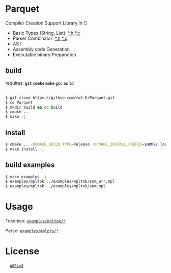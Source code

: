 # Parquet
Compiler Creation Support Library in C
- Basic Types (String, List): [*.h](https://github.com/rot-E/Parquet/tree/main/include/Parquet/Base/) [*.c](https://github.com/rot-E/Parquet/tree/main/lib/Parquet/Base/)
- Parser Combinator: [*.h](https://github.com/rot-E/Parquet/tree/main/include/Parquet/ParserCombinator/) [*.c](https://github.com/rot-E/Parquet/tree/main/lib/Parquet/ParserCombinator/)
- AST
- Assembly code Generation
- Executable binary Preparation

## build
requires: **`git` `cmake` `make` `gcc` `as` `ld`**
<br><br>

```sh
$ git clone https://github.com/rot-E/Parquet.git
$ cd Parquet
$ mkdir build && cd build
$ cmake ..
$ make -j
```

## install
```sh
$ cmake .. -DCMAKE_BUILD_TYPE=Release -DCMAKE_INSTALL_PREFIX=$HOME/.local
$ make install -j
```

## build examples
```sh
$ make examples -j
$ examples/mpltok ../examples/mpltok/sum_err.mpl
$ examples/mpltok ../examples/mpltok/sum.mpl
```

# Usage
Tokenise: [`examples/mpltok/*`](https://github.com/rot-E/Parquet/tree/main/examples/mpltok)

Parse: [`examples/mplprs/*`](https://github.com/rot-E/Parquet/tree/main/examples/mplprs)

# License
&emsp;[`AGPLv3`](https://www.gnu.org/licenses/agpl-3.0.html)

